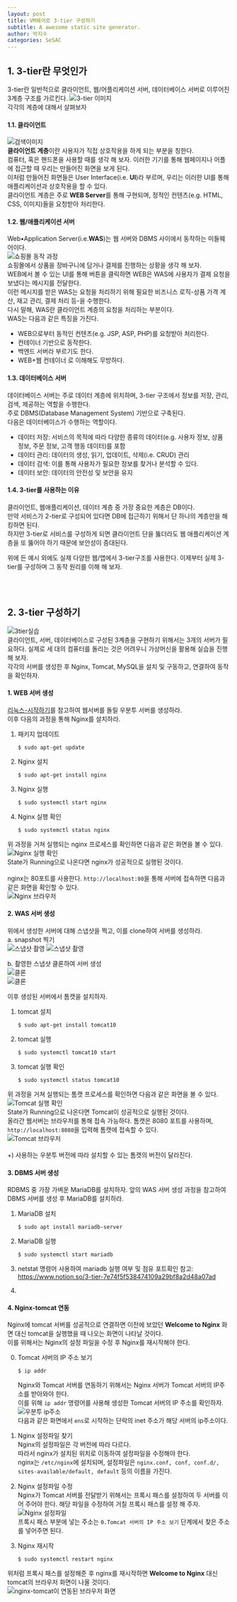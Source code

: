 ```yaml
---
layout: post
title: VM웨어로 3-tier 구성하기
subtitle: A awesome static site generator.
author: 박지수
categories: SeSAC
---
```


## 1. 3-tier란 무엇인가  
3-tier란 일반적으로 클라이언트, 웹/어플리케이션 서버, 데이터베이스 서버로 이루어진 3계층 구조를 가르킨다.
![3-tier 이미지](https://jisoo449.github.io/Byte-Jisoo/assets/images/post/3-tier.png)  
각각의 계층에 대해서 살펴보자  

#### 1.1. 클라이언트  
![검색이미지](https://jisoo449.github.io/Byte-Jisoo/assets/images/post/구글검색이미지.jpg)  
**클라이언트 계층**이란 사용자가 직접 상호작용을 하게 되는 부분을 칭한다.  
컴퓨터, 혹은 핸드폰을 사용할 때를 생각 해 보자. 이러한 기기를 통해 웹페이지나 어플에 접근할 때 우리는 만들어진 화면을 보게 된다.  
이처럼 만들어진 화면들은 User Interface(i.e. **UI**)라 부르며, 우리는 이러한 UI를 통해 애플리케이션과 상호작용을 할 수 있다.  
클라이언트 계층은 주로 **WEB Server**를 통해 구현되며, 정적인 컨텐츠(e.g. HTML, CSS, 이미지)들을 요청받아 처리한다.

#### 1.2. 웹/애플리케이션 서버
Web•Application Server(i.e.**WAS**)는 웹 서버와 DBMS 사이에서 동작하는 미들웨어이다.  
![쇼핑몰 동작 과정](https://jisoo449.github.io/Byte-Jisoo/assets/images/post/쇼핑몰동작.png)  
쇼핑몰에서 상품을 장바구니에 담거나 결제를 진행하는 상황을 생각 해 보자.  
WEB에서 볼 수 있는 UI를 통해 버튼을 클릭하면 WEB은 WAS에 사용자가 결제 요청을 보냈다는 메시지를 전달한다.  
이런 메시지를 받은 WAS는 요청을 처리하기 위해 필요한 비즈니스 로직-상품 가격 계산, 재고 관리, 결제 처리 등-을 수행한다.  
다시 말해, WAS란 클라이언트 계층의 요청을 처리하는 부분이다.  
WAS는 다음과 같은 특징을 가진다.

- WEB으로부터 동적인 컨텐츠(e.g. JSP, ASP, PHP)를 요청받아 처리한다.
- 컨테이너 기반으로 동작한다.
- 백엔드 서버라 부르기도 한다.
- WEB+웹 컨테이너 로 이해해도 무방하다.  

#### 1.3. 데이터베이스 서버  
데이터베이스 서버는 주로 데이터 계층에 위치하며, 3-tier 구조에서 정보를 저장, 관리, 검색, 제공하는 역할을 수행한다.  
주로 DBMS(Database Management System) 기반으로 구축된다.  
다음은 데이터베이스가 수행하는 역할이다.

- 데이터 저장: 서비스의 목적에 따라 다양한 종류의 데이터(e.g. 사용자 정보, 상품 정보, 주문 정보, 고객 행동 데이터)를 포함
- 데이터 관리: 데이터의 생성, 읽기, 업데이트, 삭제(i.e. CRUD) 관리
- 데이터 검색: 이를 통해 사용자가 필요한 정보를 찾거나 분석할 수 있다.
- 데이터 보안: 데이터의 안전성 및 보안을 유지  


#### 1.4. 3-tier를 사용하는 이유
클라이언트, 웹애플리케이션, 데이터 계층 중 가장 중요한 계층은 DB이다.  
만약 서비스가 2-tier로 구성되어 있다면 DB에 접근하기 위해서 단 하나의 계층만을 해킹하면 된다.  
하지만 3-tier로 서비스를 구성하게 되면 클라이언트 단을 뚫더라도 웹 애플리케이션 계층을 또 뚫어야 하기 때문에 보안성이 증대된다.
<br/>

위에 든 예시 외에도 실제 다양한 웹/앱에서 3-tier구조를 사용한다. 이제부터 실제 3-tier를 구성하며 그 동작 원리를 이해 해 보자.  

<br/><br/>

## 2. 3-tier 구성하기
![3tier실습](https://jisoo449.github.io/Byte-Jisoo/assets/images/post/3tier구현.png)  
클라이언트, 서버, 데이터베이스로 구성된 3계층을 구현하기 위해서는 3개의 서버가 필요하다. 실제로 세 대의 컴퓨터를 돌리는 것은 어려우니 가상머신을 활용해 실습을 진행 해 보자.  
각각의 서버를 생성한 후 Nginx, Tomcat, MySQL을 설치 및 구동하고, 연결하여 동작을 확인하자. 

#### 1. WEB 서버 생성  
[리눅스-시작하기](https://jisoo449.github.io/Byte-Jisoo/sesac/2023/11/10/리눅스-시작하기.html#h-23-가상-서버-생성)를 참고하여 웹서버를 돌릴 우분투 서버를 생성하라.  
이후 다음의 과정을 통해 Nginx를 설치하라.  
1. 패키지 업데이트
   ```Shell
   $ sudo apt-get update
   ```
2. Nginx 설치
   ```Shell
   $ sudo apt-get install nginx
   ```  
3. Nginx 실행
   ```Shell
   $ sudo systemctl start nginx
   ```  
4. Nginx 실행 확인
   ```Shell
   $ sudo systemctl status nginx
   ```  
위 과정을 거쳐 실행되는 nginx 프로세스를 확인하면 다음과 같은 화면을 볼 수 있다.  
![Nginx 실행 확인](https://jisoo449.github.io/Byte-Jisoo/assets/images/post/nginx실행확인.png)  
State가 Running으로 나온다면 nginx가 성공적으로 실행된 것이다.  
<br/>
nginx는 80포트를 사용한다. `http://localhost:80`을 통해 서버에 접속하면 다음과 같은 화면을 확인할 수 있다.  
![Nginx 브라우저](https://jisoo449.github.io/Byte-Jisoo/assets/images/post/nginx브라우저.png)  


#### 2. WAS 서버 생성
위에서 생성한 서버에 대해 스냅샷을 찍고, 이를 clone하여 서버를 생성하라.  
a. snapshot 찍기  
  ![스냅샷 촬영](https://jisoo449.github.io/Byte-Jisoo/assets/images/post/스냅샷1.png)
  ![스냅샷 촬영](https://jisoo449.github.io/Byte-Jisoo/assets/images/post/스냅샷2.png)

b. 촬영한 스냅샷 클론하여 서버 생성  
  ![클론](https://jisoo449.github.io/Byte-Jisoo/assets/images/post/클론1.png)  
  ![클론](https://jisoo449.github.io/Byte-Jisoo/assets/images/post/클론2.png)  

이후 생성된 서버에서 톰캣을 설치하자.  
1. tomcat 설치
   ```Shell
   $ sudo apt-get install tomcat10
   ```
2. tomcat 실행
   ```Shell
   $ sudo systemctl tomcat10 start
   ```  
3. tomcat 실행 확인
   ```Shell
   $ sudo systemctl status tomcat10
   ```  
위 과정을 거쳐 실행되는 톰캣 프로세스를 확인하면 다음과 같은 화면을 볼 수 있다.  
![Tomcat 실행 확인](https://jisoo449.github.io/Byte-Jisoo/assets/images/post/tomcat실행확인.png)  
State가 Running으로 나온다면 Tomcat이 성공적으로 실행된 것이다.  
올라간 웹서버는 브라우저를 통해 접속 가능하다. 톰캣은 8080 포트를 사용하며, `http://localhost:8080`을 입력해 톰캣에 접속할 수 있다.  
![Tomcat 브라우저](https://jisoo449.github.io/Byte-Jisoo/assets/images/post/tomcat브라우저.png)  
<br/>
+) 사용하는 우분투 버전에 따라 설치할 수 있는 톰캣의 버전이 달라진다.  


#### 3. DBMS 서버 생성  
RDBMS 중 가장 가벼운 MariaDB를 설치하자. 
앞의 WAS 서버 생성 과정을 참고하여 DBMS 서버를 생성 후 MariaDB를 설치하라.  
1. MariaDB 설치
   ```Shell
   $ sudo apt install mariadb-server
   ```
2. MariaDB 실행
   ```Shell
   $ sudo systemctl start mariadb
   ```  
3. netstat 명령어 사용하여 mariadb 실행 여부 및 점유 포트확인
   참고: https://www.notion.so/3-tier-7e74f5f538474109a29bf8a2d48a07ad

4. 

#### 4. Nginx-tomcat 연동
Nginx에 tomcat 서버를 성공적으로 연결하면 이전에 보았던 **Welcome to Nginx** 화면 대신 tomcat을 실행했을 때 나오는 화면이 나타날 것이다.    
이를 위해서는 Nginx의 설정 파일을 수정 후 Nginx를 재시작해야 한다.  

0. Tomcat 서버의 IP 주소 보기  
   ```Shell
   $ ip addr
   ```  
   Nginx와 Tomcat 서버를 연동하기 위해서는 Nginx 서버가 Tomcat 서버의 IP주소를 받아와야 한다.  
   이를 위해 `ip addr` 명령어를 사용해 생성한 Tomcat 서버의 IP 주소를 확인하자.  
   ![우분투 ip주소](https://jisoo449.github.io/Byte-Jisoo/assets/images/post/ip주소.png)  
   다음과 같은 화면에서 `ens`로 시작하는 단락의 inet 주소가 해당 서버의 ip주소이다.  

2. Nginx 설정파일 찾기  
   Nginx의 설정파일은 각 버전에 따라 다르다.  
   따라서 nginx가 설치된 위치로 이동하여 설정파일을 수정해야 한다.  
   nginx는 `/etc/nginx`에 설치되며, 설정파일은 `nginx.conf, conf, conf.d/, sites-available/default, default` 등의 이름을 가진다.  

3. Nginx 설정파일 수정  
   Nginx가 Tomcat 서버를 전달받기 위해서는 프록시 패스를 설정하여 두 서버를 이어 주어야 한다. 해당 파일을 수정하여 거칠 프록시 패스를 설정 해 주자.  
   ![Nginx 설정파일](https://jisoo449.github.io/Byte-Jisoo/assets/images/post/nginx설정파일.png)  
   프록시 패스 부분에 넣는 주소는 `0.Tomcat 서버의 IP 주소 보기` 단계에서 찾은 주소를 넣어주면 된다.  

4. Nginx 재시작  
   ```Shell
   $ sudo systemctl restart nginx
   ```
     
위처럼 프록시 패스를 설정해준 후 nginx를 재시작하면 **Welcome to Nginx** 대신 tomcat의 브라우저 화면이 나올 것이다.  
![nginx-tomcat이 연동된 브라우저 화면](https://jisoo449.github.io/Byte-Jisoo/assets/images/post/nginx-tomcat연동.png)   

